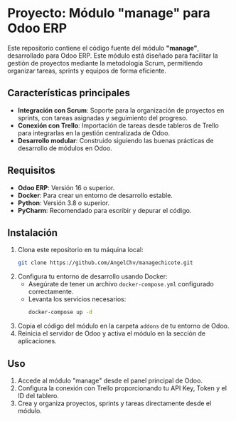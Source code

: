 # Proyecto: Módulo "manage" para Odoo ERP

Este repositorio contiene el código fuente del módulo **"manage"**, desarrollado para Odoo ERP. Este módulo está diseñado para facilitar la gestión de proyectos mediante la metodología Scrum, permitiendo organizar tareas, sprints y equipos de forma eficiente.

## Características principales
- **Integración con Scrum**: Soporte para la organización de proyectos en sprints, con tareas asignadas y seguimiento del progreso.
- **Conexión con Trello**: Importación de tareas desde tableros de Trello para integrarlas en la gestión centralizada de Odoo.
- **Desarrollo modular**: Construido siguiendo las buenas prácticas de desarrollo de módulos en Odoo.

## Requisitos
- **Odoo ERP**: Versión 16 o superior.
- **Docker**: Para crear un entorno de desarrollo estable.
- **Python**: Versión 3.8 o superior.
- **PyCharm**: Recomendado para escribir y depurar el código.

## Instalación
1. Clona este repositorio en tu máquina local:
   ```bash
   git clone https://github.com/AngelChv/managechicote.git
   ```
2. Configura tu entorno de desarrollo usando Docker:
   - Asegúrate de tener un archivo `docker-compose.yml` configurado correctamente.
   - Levanta los servicios necesarios:
     ```bash
     docker-compose up -d
     ```
3. Copia el código del módulo en la carpeta `addons` de tu entorno de Odoo.
4. Reinicia el servidor de Odoo y activa el módulo en la sección de aplicaciones.

## Uso
1. Accede al módulo "manage" desde el panel principal de Odoo.
2. Configura la conexión con Trello proporcionando tu API Key, Token y el ID del tablero.
3. Crea y organiza proyectos, sprints y tareas directamente desde el módulo.
